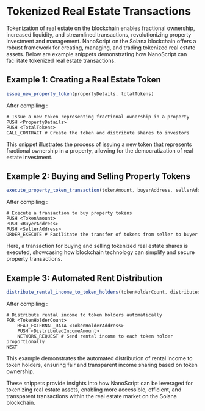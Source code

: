 
# Tokenized Real Estate Transactions

Tokenization of real estate on the blockchain enables fractional ownership, increased liquidity, and streamlined transactions, revolutionizing property investment and management. NanoScript on the Solana blockchain offers a robust framework for creating, managing, and trading tokenized real estate assets. Below are example snippets demonstrating how NanoScript can facilitate tokenized real estate transactions.

## Example 1: Creating a Real Estate Token

```javascript
issue_new_property_token(propertyDetails, totalTokens)
```

After compiling :

```nano
# Issue a new token representing fractional ownership in a property
PUSH <PropertyDetails>
PUSH <TotalTokens>
CALL_CONTRACT # Create the token and distribute shares to investors
```

This snippet illustrates the process of issuing a new token that represents fractional ownership in a property, allowing for the democratization of real estate investment.

## Example 2: Buying and Selling Property Tokens

```javascript
execute_property_token_transaction(tokenAmount, buyerAddress, sellerAddress)
```

After compiling :

```nano
# Execute a transaction to buy property tokens
PUSH <TokenAmount>
PUSH <BuyerAddress>
PUSH <SellerAddress>
ORDER_EXECUTE # Facilitate the transfer of tokens from seller to buyer
```

Here, a transaction for buying and selling tokenized real estate shares is executed, showcasing how blockchain technology can simplify and secure property transactions.

## Example 3: Automated Rent Distribution

```javascript
distribute_rental_income_to_token_holders(tokenHolderCount, distributedIncomeAmount, tokenHolderAddress)
```

After compiling :

```nano
# Distribute rental income to token holders automatically
FOR <TokenHolderCount>
    READ_EXTERNAL_DATA <TokenHolderAddress>
    PUSH <DistributedIncomeAmount>
    NETWORK_REQUEST # Send rental income to each token holder proportionally
NEXT
```

This example demonstrates the automated distribution of rental income to token holders, ensuring fair and transparent income sharing based on token ownership.

These snippets provide insights into how NanoScript can be leveraged for tokenizing real estate assets, enabling more accessible, efficient, and transparent transactions within the real estate market on the Solana blockchain.

